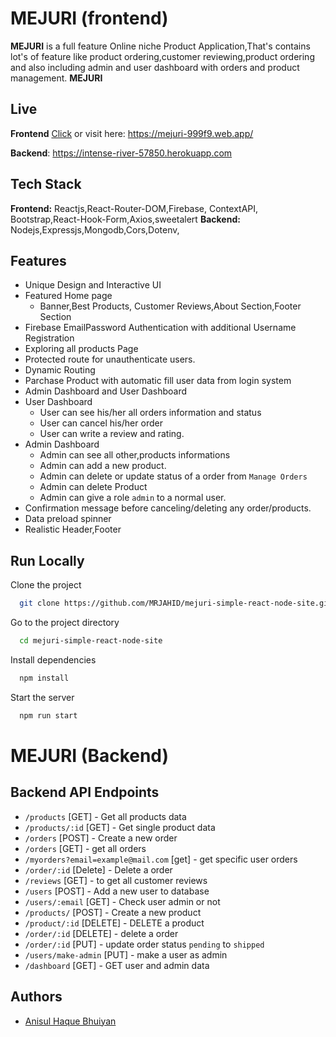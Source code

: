 # MEJURI (frontend)

**MEJURI** is a full feature Online niche Product Application,That's contains lot's of feature like product ordering,customer reviewing,product ordering and also including admin and user dashboard with orders and product management. **MEJURI**

## Live
**Frontend** [Click](https://mejuri-999f9.web.app/) or visit here: https://mejuri-999f9.web.app/

**Backend**: https://intense-river-57850.herokuapp.com

## Tech Stack
**Frontend:** Reactjs,React-Router-DOM,Firebase, ContextAPI, Bootstrap,React-Hook-Form,Axios,sweetalert
**Backend:** Nodejs,Expressjs,Mongodb,Cors,Dotenv,

## Features

- Unique Design and Interactive UI
- Featured Home page
  - Banner,Best Products, Customer Reviews,About Section,Footer Section
- Firebase EmailPassword Authentication with additional Username Registration
- Exploring all products Page
- Protected route for unauthenticate users.
- Dynamic Routing
- Parchase Product with automatic fill user data from login system
- Admin Dashboard and User Dashboard
- User Dashboard
  - User can see his/her all orders information and status
  - User can cancel his/her order
  - User can write a review and rating.
- Admin Dashboard
  - Admin can see all other,products informations
  - Admin can add a new product.
  - Admin can delete or update status of a order from `Manage Orders`
  - Admin can delete Product
  - Admin can give a role `admin` to a normal user.
- Confirmation message before canceling/deleting any order/products.
- Data preload spinner
- Realistic Header,Footer

## Run Locally

Clone the project

```bash
  git clone https://github.com/MRJAHID/mejuri-simple-react-node-site.git
```

Go to the project directory

```bash
  cd mejuri-simple-react-node-site
```

Install dependencies

```bash
  npm install
```

Start the server

```bash
  npm run start
```


# MEJURI (Backend)

## Backend API Endpoints

- `/products` [GET] - Get all products data
- `/products/:id` [GET] - Get single product data
- `/orders` [POST] - Create a new order
- `/orders` [GET] - get all orders
- `/myorders?email=example@mail.com` [get] - get specific user orders
- `/order/:id` [Delete] - Delete a order
- `/reviews` [GET] - to get all customer reviews
- `/users` [POST] - Add a new user to database
- `/users/:email` [GET] - Check user admin or not
- `/products/` [POST] - Create a new product
- `/product/:id` [DELETE] - DELETE a product
- `/order/:id` [DELETE] - delete a order
- `/order/:id` [PUT] - update order status `pending` to `shipped`
- `/users/make-admin` [PUT] - make a user as admin
- `/dashboard` [GET] - GET user and admin data

 

## Authors

- [Anisul Haque Bhuiyan](https://fb.com/jahidniladri)

  

